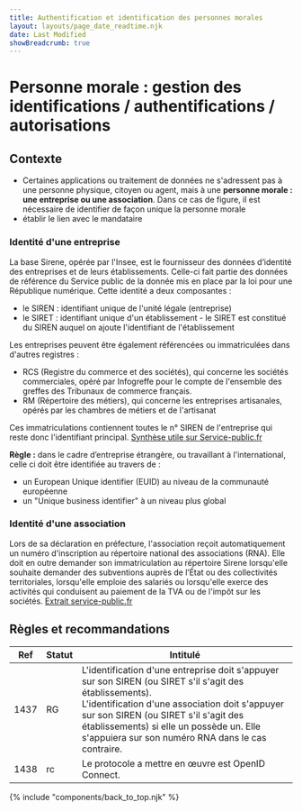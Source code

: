 ```yaml
---
title: Authentification et identification des personnes morales
layout: layouts/page_date_readtime.njk
date: Last Modified
showBreadcrumb: true
---
```




# Personne morale : gestion des identifications / authentifications / autorisations  
  
## Contexte  
- Certaines applications ou traitement de données ne s'adressent pas à une personne physique, citoyen ou agent, mais à une **personne morale : une entreprise ou une association**. Dans ce cas de figure, il est nécessaire de  identifier de façon unique la personne morale
- établir le lien  avec le mandataire 

### Identité d'une entreprise

La base Sirene, opérée par l'Insee, est le fournisseur des données d’identité des entreprises et de leurs établissements. Celle-ci fait partie des données de référence du Service public de la donnée mis en place par la loi pour une République numérique. Cette identité a deux composantes :

- le SIREN : identifiant unique de l'unité légale (entreprise)
- le SIRET : identifiant unique d'un établissement - le SIRET est constitué du SIREN auquel on ajoute l'identifiant de l'établissement

Les entreprises peuvent être également référencées ou immatriculées dans d'autres registres :

- RCS (Registre du commerce et des sociétés), qui concerne les sociétés commerciales, opéré par Infogreffe pour le compte de l'ensemble des greffes des Tribunaux de commerce français.
- RM (Répertoire des métiers), qui concerne les entreprises artisanales, opérés par les chambres de métiers et de l'artisanat

Ces immatriculations contiennent toutes le n° SIREN de l'entreprise qui reste donc l'identifiant principal. [Synthèse utile sur Service-public.fr](https://www.service-public.fr/professionnels-entreprises/vosdroits/F31190)

**Règle :** dans le cadre d’entreprise étrangère, ou travaillant à l'international, celle ci doit être identifiée au travers de :
- un European Unique identifier (EUID) au niveau de la communauté européenne
- un "Unique business identifier" à un niveau plus global


### Identité d'une association

Lors de sa déclaration en préfecture, l'association reçoit automatiquement un numéro d'inscription au répertoire national des associations (RNA). Elle doit en outre demander son immatriculation au répertoire Sirene lorsqu'elle souhaite demander des subventions auprès de l’État ou des collectivités territoriales, lorsqu'elle emploie des salariés ou lorsqu'elle exerce des activités qui conduisent au paiement de la TVA ou de l'impôt sur les sociétés. [Extrait service-public.fr](https://www.service-public.fr/associations/vosdroits/F1926)


## Règles et recommandations  

| Ref  | Statut | Intitulé |
|------|--------|----------|
|1437|RG|L'identification d'une entreprise doit s'appuyer sur son SIREN (ou SIRET s'il s'agit des établissements).<br>L'identification d'une association doit s'appuyer sur son SIREN (ou SIRET s'il s'agit des établissements) si elle un possède un. Elle s'appuiera sur son numéro RNA dans le cas contraire.|
|1438|rc|Le protocole a mettre en œuvre est OpenID Connect.|


{% include "components/back_to_top.njk" %}
